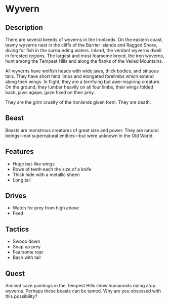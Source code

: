 # Wyvern

## Description
There are several breeds of wyverns in the Ironlands. On the eastern coast, tawny wyverns nest in the cliffs of the Barrier Islands and Ragged Shore, diving for fish in the surrounding waters. Inland, the verdant wyverns dwell in forested regions. The largest and most fearsome breed, the iron wyverns, hunt among the Tempest Hills and along the flanks of the Veiled Mountains.

All wyverns have wolfish heads with wide jaws, thick bodies, and sinuous tails. They have short hind limbs and elongated forelimbs which extend along their wings. In flight, they are a terrifying but awe-inspiring creature. On the ground, they lumber heavily on all four limbs, their wings folded back, jaws agape, gaze fixed on their prey.

They are the grim cruelty of the Ironlands given form. They are death.

## Beast
Beasts are monstrous creatures of great size and power. They are natural beings—not supernatural entities—but were unknown in the Old World.

## Features
 - Huge bat-like wings
 - Rows of teeth each the size of a knife
 - Thick hide with a metallic sheen
 - Long tail

## Drives
 - Watch for prey from high above
 - Feed

## Tactics
 - Swoop down
 - Snap up prey
 - Fearsome roar
 - Bash with tail

## Quest
Ancient cave paintings in the Tempest Hills show humanoids riding atop wyverns. Perhaps these beasts can be tamed. Why are you obsessed with this possibility?




